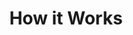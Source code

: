 ---
title: "How it Works"
header:
  background: false
  hero: "<span class=\"text-rc-candy\">Real Change</span> in Wigan & Leigh **How it Works**"
footer:
  classes: "footer-withcityscape"
intro:
  body: |
    **Real change is a fund for Wigan & Leigh that pays for items that local people need to get off and stay off the street.**
  button:
    url: "#DONATE"
    text: "Donate and make a real change"
where:
  heading: "Where does the money go?"
  body: |
    Lorem ipsum dolor sit amet, consectetur adipiscing elit, sed do eiusmod tempor incididunt ut labore et dolore magna aliqua.
  stat1:
    image: "/assets/uploads/stat-pie-85.png"
    count: "85%"
    text: "Goes to the individual"
  stat2:
    image: "/assets/uploads/stat-pie-10.png"
    count: "10%"
    text: "Goes to the running of Real Change"
  stat3:
    image: "/assets/uploads/stat-pie-5.png"
    count: "5%"
    text: "Goes to Just Giving"
how:
  heading: "How will my donation be spent?"
  body: |
    Your donation joins the central Real Change funding pot. **[Local charities](#todo)** and organisations work directly with individuals who are homeless, and apply for funds to pay for items they need. Depending on the amount needed, there are two levels of fund requests:
  card1:
    heading: "Under £100"
    subheading: "(e.g. Education or training courses, furniture or househould items, clothes for interviews)"
    body: |
      If the request is for under £100, Real Change partner agencies can submit an online application.

      This excludes cash, emergency accommodation, food or other items which are available for free elsewhere.
  card2:
    heading: "Over £100"
    subheading: "(e.g. Deposit or rent, furnishings for a flat, white goods over £100)"
    body: |
      If the request is for over £100, the application must be agreed by the Real Change panel.

      The Real Change panel includes: Lorem ipsum dolor sit amet, lorem ipsum dolor sit amet, lorem ipsum dolor sti amet.
  button:
    url: "#DONATE"
    text: "Donate and make a real change"

---
